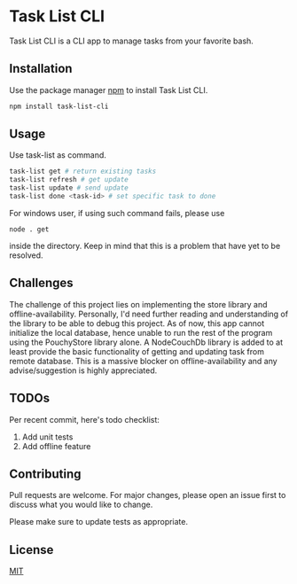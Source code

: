 # Task List CLI

Task List CLI is a CLI app to manage tasks from your favorite bash.

## Installation

Use the package manager [npm]() to install Task List CLI.

```bash
npm install task-list-cli
```

## Usage
Use task-list as command.

```bash
task-list get # return existing tasks
task-list refresh # get update
task-list update # send update
task-list done <task-id> # set specific task to done
```

For windows user, if using such command fails, please use
```
node . get
```
inside the directory. Keep in mind that this is a problem that have yet to be resolved.

## Challenges
The challenge of this project lies on implementing the store library and offline-availability. Personally, I'd need further reading and understanding of the library to be able to debug this project. As of now, this app cannot initialize the local database, hence unable to run the rest of the program using the PouchyStore library alone. A NodeCouchDb library is added to at least provide the basic functionality of getting and updating task from remote database. This is a massive blocker on offline-availability and any advise/suggestion is highly appreciated.

## TODOs
Per recent commit, here's todo checklist:
1. Add unit tests
2. Add offline feature

## Contributing
Pull requests are welcome. For major changes, please open an issue first to discuss what you would like to change.

Please make sure to update tests as appropriate.

## License
[MIT](https://choosealicense.com/licenses/mit/)